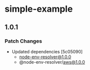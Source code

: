 # simple-example

## 1.0.1

### Patch Changes

- Updated dependencies [5c05090]
  - node-env-resolver@1.0.0
  - @node-env-resolver/aws@1.0.0
